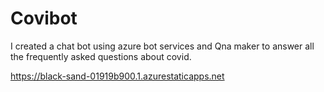 # Covibot
I created a chat bot using azure bot services and Qna maker to answer all the frequently asked questions about covid.

https://black-sand-01919b900.1.azurestaticapps.net

